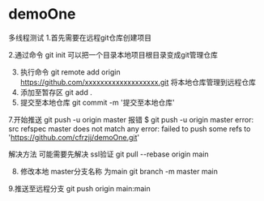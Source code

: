 # demoOne
多线程测试
1.首先需要在远程git仓库创建项目

2.通过命令 git init 可以把一个目录本地项目根目录变成git管理仓库

3. 执行命令 git remote add origin https://github.com/xxxxxxxxxxxxxxxxxxx.git 将本地仓库管理到远程仓库
4. 添加至暂存区
 git add .
6. 提交至本地仓库
 git commit -m '提交至本地仓库'

7.开始推送 
git push -u origin master
 报错
 $ git push -u origin master
error: src refspec master does not match any
error: failed to push some refs to 'https://github.com/cfrzjj/demoOne.git'

解决方法
可能需要先解决 ssl验证
 git pull --rebase origin main
 
 8. 修改本地 master分支名称 为main
 git branch -m master main

9.推送至远程分支
git push origin main:main
